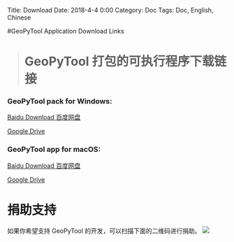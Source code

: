 Title: Download
Date: 2018-4-4 0:00
Category: Doc
Tags: Doc, English, Chinese

#GeoPyTool Application Download Links
># GeoPyTool 打包的可执行程序下载链接


### GeoPyTool pack for Windows:
[Baidu Download 百度网盘](https://pan.baidu.com/s/1SfOLi-CQ4js3dmM7pzZsiQ)

[Google Drive](https://drive.google.com/open?id=1LFcth8cK8aCo-blHRt_sSfSK6hyTICH4)




### GeoPyTool app for macOS:
[Baidu Download 百度网盘](https://pan.baidu.com/s/1auV4V4Hv_NVd2VCRBmw4Uw)

[Google Drive](https://drive.google.com/open?id=1N264hOtl_Jx5Qw0Fc3eb8T_uCm_Ose-c)





# 捐助支持

如果你希望支持 GeoPyTool 的开发，可以扫描下面的二维码进行捐助。
![](https://raw.githubusercontent.com/GeoPyTool/GeoPyTool/master/img/WeChatQrCode.png)

